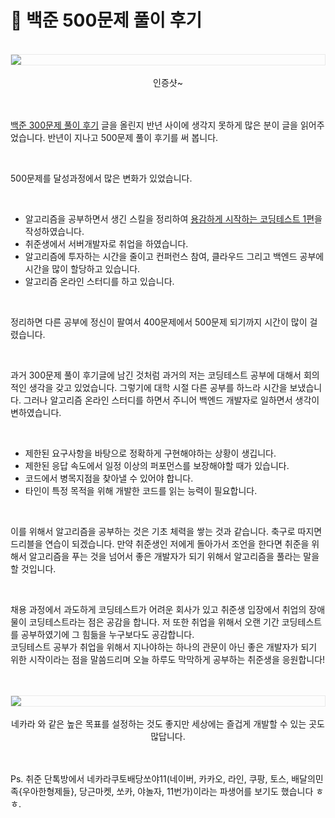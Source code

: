 # 🚀 백준 500문제 풀이 후기 


<br />
<img src="https://github.com/KoEonYack/Tistory-Coveant/blob/master/Article/%ED%94%84%EB%A1%9C%EC%A0%9D%ED%8A%B8%ED%9B%84%EA%B8%B0/%EB%B0%B1%EC%A4%80500%EB%AC%B8%EC%A0%9C%EB%8B%AC%EC%84%B1/img/500.png?raw=true" align="center" style="display: block; margin: 0px auto; display: block; height: auto; border:1px solid #eaeaea; padding: 0px;" width="" >
<br />
<center> 인증샷~ </center>
<br/>
<br/>

[백준 300문제 풀이 후기](https://covenant.tistory.com/136) 글을 올린지 반년 사이에 생각지 못하게 많은 분이 글을 읽어주었습니다. 반년이 지나고 500문제 풀이 후기를 써 봅니다. 

<br/>

500문제를 달성과정에서 많은 변화가 있었습니다.

<br />

- 알고리즘을 공부하면서 생긴 스킬을 정리하여 [용감하게 시작하는 코딩테스트 1편](https://covenant.tistory.com/141)을 작성하였습니다.
- 취준생에서 서버개발자로 취업을 하였습니다.
- 알고리즘에 투자하는 시간을 줄이고 컨퍼런스 참여, 클라우드 그리고 백엔드 공부에 시간을 많이 할당하고 있습니다.
- 알고리즘 온라인 스터디를 하고 있습니다.

<br />

정리하면 다른 공부에 정신이 팔여서 400문제에서 500문제 되기까지 시간이 많이 걸렸습니다.

<br />

과거 300문제 풀이 후기글에 남긴 것처럼 과거의 저는 코딩테스트 공부에 대해서 회의적인 생각을 갖고 있었습니다. 그렇기에 대학 시절 다른 공부를 하느라 시간을 보냈습니다.
그러나 알고리즘 온라인 스터디를 하면서 주니어 백엔드 개발자로 일하면서 생각이 변하였습니다.

<br />


- 제한된 요구사항을 바탕으로 정확하게 구현해야하는 상황이 생깁니다.
- 제한된 응답 속도에서 일정 이상의 퍼포먼스를 보장해야할 때가 있습니다. 
- 코드에서 병목지점을 찾아낼 수 있어야 합니다.
- 타인이 특정 목적을 위해 개발한 코드를 읽는 능력이 필요합니다.

<br />


이를 위해서 알고리즘을 공부하는 것은 기초 체력을 쌓는 것과 같습니다. 축구로 따지면 드리블을 연습이 되겠습니다. 만약 취준생인 저에게 돌아가서 조언을 한다면 취준을 위해서 알고리즘을 푸는 것을 넘어서 좋은 개발자가 되기 위해서 알고리즘을 풀라는 말을 할 것입니다. 

<br />

채용 과정에서 과도하게 코딩테스트가 어려운 회사가 있고 취준생 입장에서 취업의 장애물이 코딩테스트라는 점은 공감을 합니다. 저 또한 취업을 위해서 오랜 기간 코딩테스트를 공부하였기에 그 힘듦을 누구보다도 공감합니다. <br />
코딩테스트 공부가 취업을 위해서 지나야하는 하나의 관문이 아닌 좋은 개발자가 되기 위한 시작이라는 점을 말씀드리며 오늘 하루도 막막하게 공부하는 취준생을 응원합니다! <br />


<br />
<br />
<img src="https://github.com/KoEonYack/Tistory-Coveant/blob/master/Article/%ED%94%84%EB%A1%9C%EC%A0%9D%ED%8A%B8%ED%9B%84%EA%B8%B0/%EB%B0%B1%EC%A4%80500%EB%AC%B8%EC%A0%9C%EB%8B%AC%EC%84%B1/img/naver.jpg?raw=true" align="center" style="display: block; margin: 0px auto; display: block; height: auto; border:1px solid #eaeaea; padding: 0px;" width="" >
<br />
<center> 네카라 와 같은 높은 목표를 설정하는 것도 좋지만 세상에는 즐겁게 개발할 수 있는 곳도 많답니다. </center>

<br />
<br />

Ps. 
취준 단톡방에서 네카라쿠토배당쏘야11(네이버, 카카오, 라인, 쿠팡, 토스, 배달의민족{우아한형제들}, 당근마켓, 쏘카, 야놀자, 11번가)이라는 파생어를 보기도 했습니다 ㅎㅎ. 